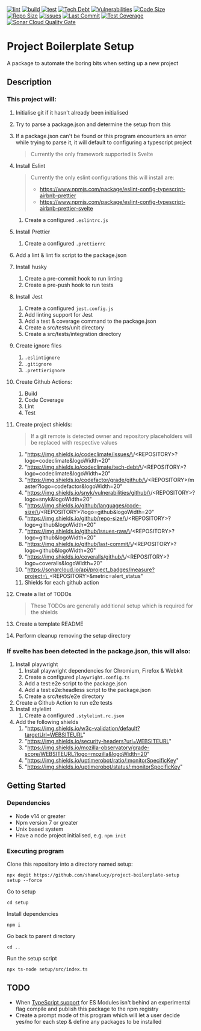 [![lint](https://github.com/ShaneLucy/project-boilerplate-setup/actions/workflows/lint.yml/badge.svg)](https://github.com/ShaneLucy/project-boilerplate-setup/actions/workflows/lint.yml/badge.svg) [![build](https://github.com/ShaneLucy/project-boilerplate-setup/actions/workflows/build.yml/badge.svg)](https://github.com/ShaneLucy/project-boilerplate-setup/actions/workflows/build.yml/badge.svg) [![test](https://github.com/ShaneLucy/project-boilerplate-setup/actions/workflows/test.yml/badge.svg)](https://github.com/ShaneLucy/project-boilerplate-setup/actions/workflows/test.yml/badge.svg) [![Tech Debt](https://img.shields.io/codeclimate/tech-debt/ShaneLucy/project-boilerplate-setup?logo=codeclimate&logoWidth=20)](https://img.shields.io/codeclimate/tech-debt/ShaneLucy/project-boilerplate-setup?logo=codeclimate&logoWidth=20) [![Vulnerabilities](https://img.shields.io/snyk/vulnerabilities/github/ShaneLucy/project-boilerplate-setup?logo=snyk&logoWidth=20)](https://img.shields.io/snyk/vulnerabilities/github/ShaneLucy/project-boilerplate-setup?logo=snyk&logoWidth=20) [![Code Size](https://img.shields.io/github/languages/code-size/ShaneLucy/project-boilerplate-setup?logo=github&logoWidth=20)](https://img.shields.io/github/languages/code-size/ShaneLucy/project-boilerplate-setup?logo=github&logoWidth=20) [![Repo Size](https://img.shields.io/github/repo-size/ShaneLucy/project-boilerplate-setup?logo=github&logoWidth=20)](https://img.shields.io/github/repo-size/ShaneLucy/project-boilerplate-setup?logo=github&logoWidth=20) [![Issues](https://img.shields.io/github/issues-raw/ShaneLucy/project-boilerplate-setup?logo=github&logoWidth=20)](https://img.shields.io/github/issues-raw/ShaneLucy/project-boilerplate-setup?logo=github&logoWidth=20) [![Last Commit](https://img.shields.io/github/last-commit/ShaneLucy/project-boilerplate-setup?logo=github&logoWidth=20)](https://img.shields.io/github/last-commit/ShaneLucy/project-boilerplate-setup?logo=github&logoWidth=20) [![Test Coverage](https://img.shields.io/coveralls/github/ShaneLucy/project-boilerplate-setup?logo=coveralls&logoWidth=20)](https://img.shields.io/coveralls/github/ShaneLucy/project-boilerplate-setup?logo=coveralls&logoWidth=20) [![Sonar Cloud Quality Gate](https://sonarcloud.io/api/project_badges/measure?project=ShaneLucy_project-boilerplate-setup&metric=alert_status)](https://sonarcloud.io/api/project_badges/measure?project=ShaneLucy_project-boilerplate-setup&metric=alert_status)

# Project Boilerplate Setup

A package to automate the boring bits when setting up a new project

## Description

### This project will:

1. Initialise git if it hasn't already been initialised
2. Try to parse a package.json and determine the setup from this
3. If a package.json can't be found or this program encounters an error while trying to parse it, it will default to configuring a typescript project
   > Currently the only framework supported is Svelte
4. Install Eslint

   > Currently the only eslint configurations this will install are:
   >
   > - https://www.npmjs.com/package/eslint-config-typescript-airbnb-prettier
   > - https://www.npmjs.com/package/eslint-config-typescript-airbnb-prettier-svelte

   1. Create a configured `.eslintrc.js`

5. Install Prettier
   1. Create a configured `.prettierrc`
6. Add a lint & lint fix script to the package.json
7. Install husky
   1. Create a pre-commit hook to run linting
   2. Create a pre-push hook to run tests
8. Install Jest
   1. Create a configured `jest.config.js`
   2. Add linting support for Jest
   3. Add a test & coverage command to the package.json
   4. Create a src/tests/unit directory
   5. Create a src/tests/integration directory
9. Create ignore files
   1. `.eslintignore`
   2. `.gitignore`
   3. `.prettierignore`
10. Create Github Actions:
    1. Build
    2. Code Coverage
    3. Lint
    4. Test
11. Create project shields:
    > If a git remote is detected owner and repository placeholders will be replaced with respective values
    1. "https://img.shields.io/codeclimate/issues/\<OWNER>/\<REPOSITORY>?logo=codeclimate&logoWidth=20"
    2. "https://img.shields.io/codeclimate/tech-debt/\<OWNER>/\<REPOSITORY>?logo=codeclimate&logoWidth=20"
    3. "https://img.shields.io/codefactor/grade/github/\<OWNER>/\<REPOSITORY>/master?logo=codefactor&logoWidth=20"
    4. "https://img.shields.io/snyk/vulnerabilities/github/\<OWNER>/\<REPOSITORY>?logo=snyk&logoWidth=20"
    5. "https://img.shields.io/github/languages/code-size/\<OWNER>/\<REPOSITORY>?logo=github&logoWidth=20"
    6. "https://img.shields.io/github/repo-size/\<OWNER>/\<REPOSITORY>?logo=github&logoWidth=20"
    7. "https://img.shields.io/github/issues-raw/\<OWNER>/\<REPOSITORY>?logo=github&logoWidth=20"
    8. "https://img.shields.io/github/last-commit/\<OWNER>/\<REPOSITORY>?logo=github&logoWidth=20"
    9. "https://img.shields.io/coveralls/github/\<OWNER>/\<REPOSITORY>?logo=coveralls&logoWidth=20"
    10. "https://sonarcloud.io/api/project_badges/measure?project=\<OWNER>\_\<REPOSITORY>&metric=alert_status"
    11. Shields for each github action
12. Create a list of TODOs
    > These TODOs are generally additional setup which is required for the shields
13. Create a template README
14. Perform cleanup removing the setup directory

### If svelte has been detected in the package.json, this will also:

1. Install playwright
   1. Install playwright dependencies for Chromium, Firefox & Webkit
   2. Create a configured `playwright.config.ts`
   3. Add a test:e2e script to the package.json
   4. Add a test:e2e:headless script to the package.json
   5. Create a src/tests/e2e directory
2. Create a Github Action to run e2e tests
3. Install stylelint
   1. Create a configured `.stylelint.rc.json`
4. Add the following shields
   1. "https://img.shields.io/w3c-validation/default?targetUrl=WEBSITEURL"
   2. "https://img.shields.io/security-headers?url=WEBSITEURL"
   3. "https://img.shields.io/mozilla-observatory/grade-score/WEBSITEURL?logo=mozilla&logoWidth=20"
   4. "https://img.shields.io/uptimerobot/ratio/:monitorSpecificKey"
   5. "https://img.shields.io/uptimerobot/status/:monitorSpecificKey"

## Getting Started

### Dependencies

- Node v14 or greater
- Npm version 7 or greater
- Unix based system
- Have a node project initialised, e.g. `npm init`

### Executing program

Clone this repository into a directory named setup:

```
npx degit https://github.com/shanelucy/project-boilerplate-setup  setup --force
```

Go to setup

```
cd setup
```

Install dependencies

```
npm i
```

Go back to parent directory

```
cd ..
```

Run the setup script

```
npx ts-node setup/src/index.ts
```

## TODO

- When [TypeScript support](https://www.typescriptlang.org/docs/handbook/release-notes/typescript-4-5.html#esm-nodejs) for ES Modules isn't behind an experimental flag compile and publish this package to the npm registry
- Create a prompt mode of this program which will let a user decide yes/no for each step & define any packages to be installed
